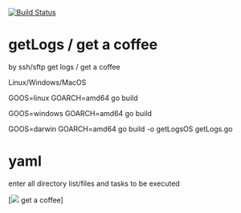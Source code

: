 [![Build Status](https://travis-ci.org/valdemarpavesi/getLogs.svg?branch=master)](https://travis-ci.org/valdemarpavesi/getLogs)

# getLogs / get a coffee
by ssh/sftp  get logs / get a coffee



Linux/Windows/MacOS

GOOS=linux GOARCH=amd64 go build

GOOS=windows GOARCH=amd64 go build

GOOS=darwin GOARCH=amd64 go build -o getLogsOS getLogs.go

# yaml

enter all directory list/files and tasks to be executed



[![](https://github.com/valdemarpavesi/getLogs/blob/master/getLogs.png) get a coffee]





